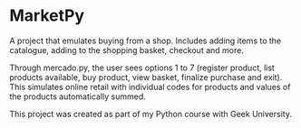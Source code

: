 # MarketPy
A  project that emulates buying from a shop. Includes adding items to the catalogue, adding to the shopping 
basket, checkout and more.

Through mercado.py, the user sees options 1 to 7 (register product, list products available, buy product, view
basket, finalize purchase and exit). This simulates online retail with individual codes for products and values
of the products automatically summed.

This project was created as part of my Python course with Geek University.
